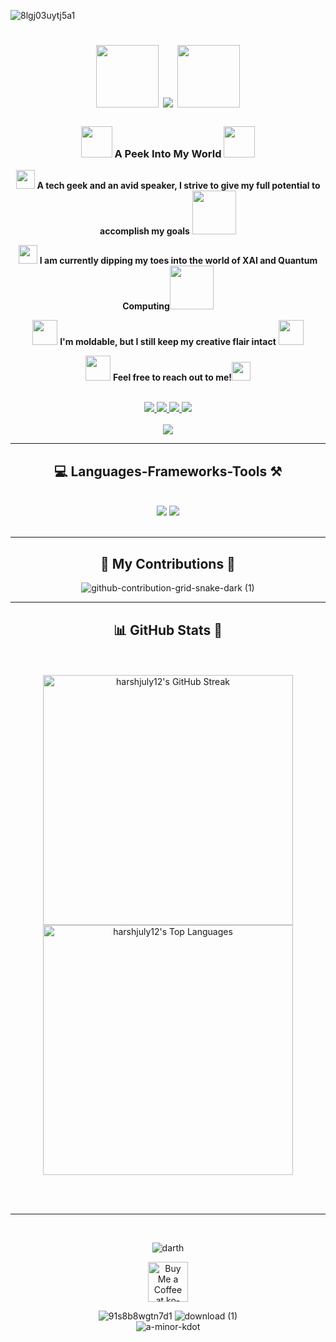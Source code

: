 ![8lgj03uytj5a1](https://github.com/harshjuly12/harshjuly12/assets/112745312/3f1e4f89-a06f-4ee0-bbfb-9d212391acef)

<h1 align="center">
    
<img src="https://github.com/harshjuly12/harshjuly12/assets/112745312/8e631dd7-6a31-4055-87e1-0a6308b43970" width="100">
    
<img src="https://readme-typing-svg.herokuapp.com/?font=Righteous&size=40&center=true&vCenter=true&width=500&height=90&duration=5000&color=ffffff&lines=Hey+there!+👋🏻;+I'm+Harsh+Kumar+Singh+👨🏽‍💻;" />

<img src="https://github.com/harshjuly12/harshjuly12/assets/112745312/8e631dd7-6a31-4055-87e1-0a6308b43970" width="100">

</h1>

<h3 align="center">
    
<img src="https://github.com/harshjuly12/harshjuly12/assets/112745312/39f604ab-0928-453b-b8af-ee382fdb48af" width="50">
    A Peek Into My World
<img src="https://github.com/harshjuly12/harshjuly12/assets/112745312/39f604ab-0928-453b-b8af-ee382fdb48af" width="50">
</h3>


<div align="center">
 
<img src="https://github.com/harshjuly12/harshjuly12/assets/112745312/8fc5217a-8bd6-46cf-921d-42370f76f99b" width="30"> **A tech geek and an avid speaker, I strive to give my full potential to accomplish my goals** <img src="https://github.com/harshjuly12/harshjuly12/assets/112745312/b399542a-4c1f-4ead-9cd4-8650efa5ee1a" width="70">

<img src="https://github.com/harshjuly12/harshjuly12/assets/112745312/42da6116-9a86-46a3-8af1-5701bb2f7dd8" width="30"> **I am currently dipping my toes into the world of XAI and Quantum Computing**<img src="https://github.com/harshjuly12/harshjuly12/assets/112745312/b9c7176f-0ea7-4b60-bc94-d3b9c371df7f" width="70">

<img src="https://github.com/harshjuly12/harshjuly12/assets/112745312/8052930e-acd0-409d-b4d6-9a3fce3e2d6f" width="40"> **I'm moldable, but I still keep my creative flair intact** <img src="https://github.com/harshjuly12/harshjuly12/assets/112745312/6fdbe493-f1e9-4fdd-9fda-96b69b1d7c6a" width="40">

<img src="https://github.com/harshjuly12/harshjuly12/assets/112745312/6e8ab79c-5468-4d75-b4e6-9f814669e1be" width="40"> **Feel free to reach out to me!**<img src="https://github.com/harshjuly12/harshjuly12/assets/112745312/4bcca578-2972-40e1-bacb-86a8dabf8dea" width="30">

<br>

 </div>
 
<div align="center"> 
  <a href="mailto:harshjuly12@gmail.com">
    <img src="https://img.shields.io/badge/Gmail-333333?style=for-the-badge&logo=gmail&logoColor=red" />
  </a>
  <a href="https://www.linkedin.com/in/harshjuly12/" target="_blank">
    <img src="https://img.shields.io/badge/LinkedIn-0077B5?style=for-the-badge&logo=linkedin&logoColor=white" target="_blank" />
  </a>
  <a href="" target="_blank">
     <img src="https://img.shields.io/badge/Portfolio-FF5722?style=for-the-badge&logo=todoist&logoColor=white" target="_blank" /> 
  </a>
    <a>
        <img align="centre" src="https://api.visitorbadge.io/api/VisitorHit?user=estruyf&repo=github-visitors-badge&countColor=%237B1E7A">
  </a>
</div>

<br>

<div align="center"> 
<img align="center" src="https://user-images.githubusercontent.com/74038190/212284158-e840e285-664b-44d7-b79b-e264b5e54825.gif" />
</div>

 <hr/>
 
<h2 align="center">💻 Languages-Frameworks-Tools ⚒️</h2>
<br/>
<div align="center">
    <img src="https://skillicons.dev/icons?i=react,bootstrap,html,css,vscode,github,figma,tailwind,git,r" />
    <img src="https://skillicons.dev/icons?i=nodejs,python,javascript,typescript,express,mongodb,mysql,flask" /><br>
</div>

<br/>
<hr/>

<div align="center">
  <h2>🐍 My Contributions 🐉</h2>
    
![github-contribution-grid-snake-dark (1)](https://github.com/harshjuly12/harshjuly12/assets/112745312/2ad26288-30c8-46a0-9224-639f847b9dc9)

</div>

<hr/>

<h2 align="center"> 📊 GitHub Stats 🎰 </h2>
<br>
<div align=center>
  <br>
<img src="https://github-readme-streak-stats.herokuapp.com/?user=harshjuly12&theme=react&hide_border=true" alt="harshjuly12's GitHub Streak" width="400">
<br>
<img src="https://github-readme-stats.vercel.app/api/top-langs/?username=harshjuly12&theme=react&show_icons=true&hide_border=true&layout=compact" alt="harshjuly12's Top Languages" width="400">
    <br/>
    
</div>

<br/><br/>

<hr/>

<br/>

<div align="center">
    
![darth](https://github.com/harshjuly12/harshjuly12/assets/112745312/670688dc-7750-4e61-a00a-88b9c8c9c64f)  

<a href='https://ko-fi.com/harshjuly12' target='_blank'><img height='64' style='border:0;height:64;' src='https://storage.ko-fi.com/cdn/kofi1.png?v=3' border='0' alt='Buy Me a Coffee at ko-fi.com' /></a>

![91s8b8wgtn7d1](https://github.com/harshjuly12/harshjuly12/assets/112745312/607a67a5-7e24-4c5e-ab2e-cdc3be7c3bc4) ![download (1)](https://github.com/harshjuly12/harshjuly12/assets/112745312/acfd02ee-299a-4f74-8e4b-d5844c816aa9)
<br>
![a-minor-kdot](https://github.com/harshjuly12/harshjuly12/assets/112745312/e766e048-2b9c-45ad-92c5-ca863ce0f58a)
</div>

<br/>

